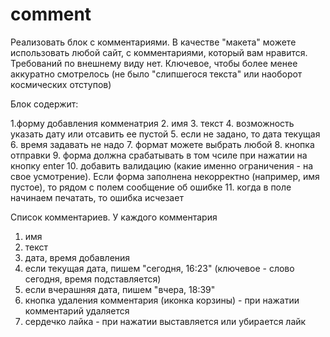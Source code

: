 # comment
Реализовать блок с комментариями. В качестве "макета" можете использовать любой сайт, с комментариями, который вам нравится. Требований по внешнему виду нет. Ключевое, чтобы более менее аккуратно смотрелось (не было "слипшегося текста" или наоборот космических отступов)

Блок содержит:

  1.форму добавления комменатрия
  2. имя
3. текст
4. возможность указать дату или отсавить ее пустой
5. если не задано, то дата текущая
6. время задавать не надо
7. формат можете выбрать любой
8. кнопка отправки
9. форма должна срабатывать в том чсиле при нажатии на кнопку enter
10. добавить валидацию (какие именно ограничения - на свое усмотрение). Если форма заполнена некорректно (например, имя пустое), то рядом с полем сообщение об ошибке
11. когда в поле начинаем печатать, то ошибка исчезает

Список комментариев. У каждого комментария
1. имя
2. текст
3. дата, время добавления
4. если текущая дата, пишем "сегодня, 16:23" (ключевое - слово сегодня, время подставляется)
5. если вчерашняя дата, пишем "вчера, 18:39"
6. кнопка удаления комментария (иконка корзины) - при нажатии комментарий удаляется
7. сердечко лайка - при нажатии выставляется или убирается лайк
